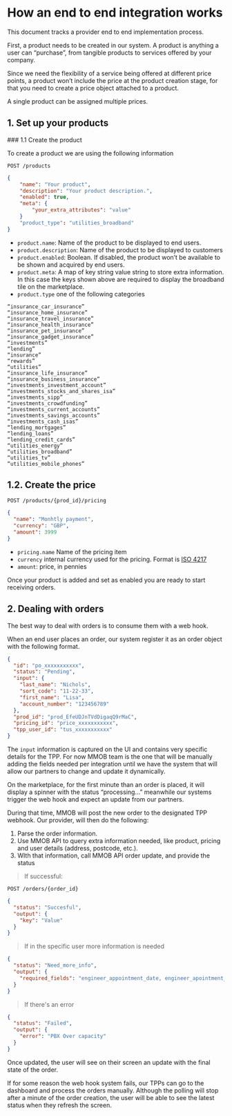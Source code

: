 # How an end to end integration works

This document tracks a provider end to end implementation process.

First, a product needs to be created in our system. A product is anything a user can “purchase”, from tangible products to services offered by your company.

Since we need the flexibility of a service being offered at different price points, a product won’t include the price at the product creation stage, for that you need to create a price object attached to a product.

A single product can be assigned multiple prices.

## 1. Set up your products

### 1.1 Create the product

To create a product we are using the following information

`POST /products`

```json
{
	"name": "Your product",
	"description": "Your product description.",
	"enabled": true,
	"meta": {
		"your_extra_attributes": "value"
	}
	"product_type": "utilities_broadband"
}
```

- `product.name`: Name of the product to be displayed to end users.
- `product.description`: Name of the product to be displayed to customers
- `product.enabled`: Boolean. If disabled, the product won’t be available to be shown and acquired by end users.
- `product.meta`: A map of key string value string to store extra information. In this case the keys shown above are required to display the broadband tile on the marketplace.
- `product.type` one of the following categories

```
“insurance_car_insurance”
“insurance_home_insurance”
“insurance_travel_insurance”
“insurance_health_insurance”
“insurance_pet_insurance”
“insurance_gadget_insurance”
“investments”
“lending”
“insurance”
“rewards”
“utilities”
“insurance_life_insurance”
“insurance_business_insurance”
“investments_investment_account”
“investments_stocks_and_shares_isa”
“investments_sipp”
“investments_crowdfunding”
“investments_current_accounts”
“investments_savings_accounts”
“investments_cash_isas”
“lending_mortgages”
“lending_loans”
“lending_credit_cards”
“utilities_energy”
“utilities_broadband”
“utilities_tv”
“utilities_mobile_phones”
```

## 1.2. Create the price

`POST /products/{prod_id}/pricing`

```json
{
  "name": "Monhtly payment",
  "currency": "GBP",
  "amount": 3999
}
```

- `pricing.name` Name of the pricing item
- `currency` internal currency used for the pricing. Format is [ISO 4217](https://en.wikipedia.org/wiki/ISO_4217)
- `amount`: price, in pennies

Once your product is added and set as enabled you are ready to start receiving orders.

## 2. Dealing with orders

The best way to deal with orders is to consume them with a web hook.

When an end user places an order, our system register it as an order object with the following format.

```json
{
  "id": "po_xxxxxxxxxxx",
  "status": "Pending",
  "input": {
    "last_name": "Nichols",
    "sort_code": "11-22-33",
    "first_name": "Lisa",
    "account_number": "123456789"
  },
  "prod_id": "prod_EfeUDJnTVdDigaqQ9rMaC",
  "pricing_id": "price_xxxxxxxxxxx",
  "tpp_user_id": "tus_xxxxxxxxxxx"
}
```

The `input` information is captured on the UI and contains very specific details for the TPP. For now MMOB team is the one that will be manually adding the fields needed per integration until we have the system that will allow our partners to change and update it dynamically.

On the marketplace, for the first minute than an order is placed, it will display a spinner with the status “processing…” meanwhile our systems trigger the web hook and expect an update from our partners.

During that time, MMOB will post the new order to the designated TPP webhook. Our provider, will then do the following:

1. Parse the order information.
2. Use MMOB API to query extra information needed, like product, pricing and user details (address, postcode, etc.).
3. WIth that information, call MMOB API order update, and provide the status

<!-- theme: success -->

> If successful:

`POST /orders/{order_id}`

```json
{
  "status": "Succesful",
  "output": {
    "key": "Value"
  }
}
```

<!-- theme: warning -->

> If in the specific user more information is needed

```json
{
  "status": "Need_more_info",
  "output": {
    "required_fields": "engineer_appointment_date, engineer_apointment_time"
  }
}
```


<!-- theme: error -->

> If there's an error

```json
{
  "status": "Failed",
  "output": {
    "error": "PBX Over capacity"
  }
}
```

Once updated, the user will see on their screen an update with the final state of the order.

If for some reason the web hook system fails, our TPPs can go to the dashboard and process the orders manually. Although the polling will stop after a minute of the order creation, the user will be able to see the latest status when they refresh the screen.
